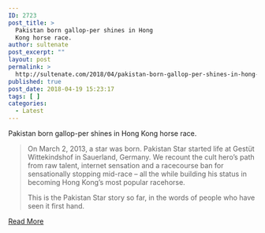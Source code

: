```yaml
---
ID: 2723
post_title: >
  Pakistan born gallop-per shines in Hong
  Kong horse race.
author: sultenate
post_excerpt: ""
layout: post
permalink: >
  http://sultenate.com/2018/04/pakistan-born-gallop-per-shines-in-hong-kong-horse-race
published: true
post_date: 2018-04-19 15:23:17
tags: [ ]
categories:
  - Latest
---
```

Pakistan born gallop-per shines in Hong Kong horse race.
<blockquote>On March 2, 2013, a star was born. Pakistan Star started life at Gestüt Wittekindshof in Sauerland, Germany. We recount the cult hero’s path from raw talent, internet sensation and a racecourse ban for sensationally stopping mid-race – all the while building his status in becoming Hong Kong’s most popular racehorse.

This is the Pakistan Star story so far, in the words of people who have seen it first hand.</blockquote>
<a href="http://www.scmp.com/sport/racing/article/2134299/pakistan-star-story-so-far-meet-hong-kong-racings-most-popular-and">Read More</a>